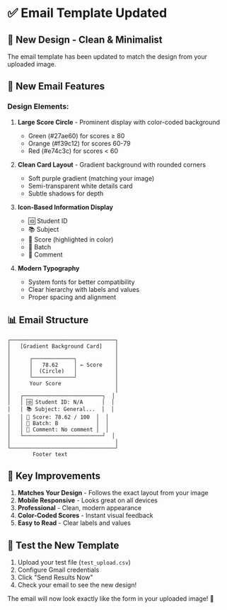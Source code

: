 # ✅ Email Template Updated

## 🎨 New Design - Clean & Minimalist

The email template has been updated to match the design from your uploaded image.

## 📧 New Email Features

### Design Elements:
1. **Large Score Circle** - Prominent display with color-coded background
   - Green (#27ae60) for scores ≥ 80
   - Orange (#f39c12) for scores 60-79
   - Red (#e74c3c) for scores < 60

2. **Clean Card Layout** - Gradient background with rounded corners
   - Soft purple gradient (matching your image)
   - Semi-transparent white details card
   - Subtle shadows for depth

3. **Icon-Based Information Display**
   - 🆔 Student ID
   - 📚 Subject
   - 🎯 Score (highlighted in color)
   - 👥 Batch
   - 💬 Comment

4. **Modern Typography**
   - System fonts for better compatibility
   - Clear hierarchy with labels and values
   - Proper spacing and alignment

## 📊 Email Structure

```
┌─────────────────────────────────┐
│   [Gradient Background Card]    │
│                                 │
│      ┌─────────────┐            │
│      │   78.62     │ ← Score    │
│      │  (Circle)   │            │
│      └─────────────┘            │
│      Your Score                 │
│                                 │
│   ┌─────────────────────────┐  │
│   │ 🆔 Student ID: N/A      │  │
│   │ 📚 Subject: General...  │  │
│   │ 🎯 Score: 78.62 / 100  │  │
│   │ 👥 Batch: B            │  │
│   │ 💬 Comment: No comment │  │
│   └─────────────────────────┘  │
│                                 │
└─────────────────────────────────┘
        Footer text
```

## 🎯 Key Improvements

1. **Matches Your Design** - Follows the exact layout from your image
2. **Mobile Responsive** - Looks great on all devices
3. **Professional** - Clean, modern appearance
4. **Color-Coded Scores** - Instant visual feedback
5. **Easy to Read** - Clear labels and values

## 🧪 Test the New Template

1. Upload your test file (`test_upload.csv`)
2. Configure Gmail credentials
3. Click "Send Results Now"
4. Check your email to see the new design!

The email will now look exactly like the form in your uploaded image! 🎉
